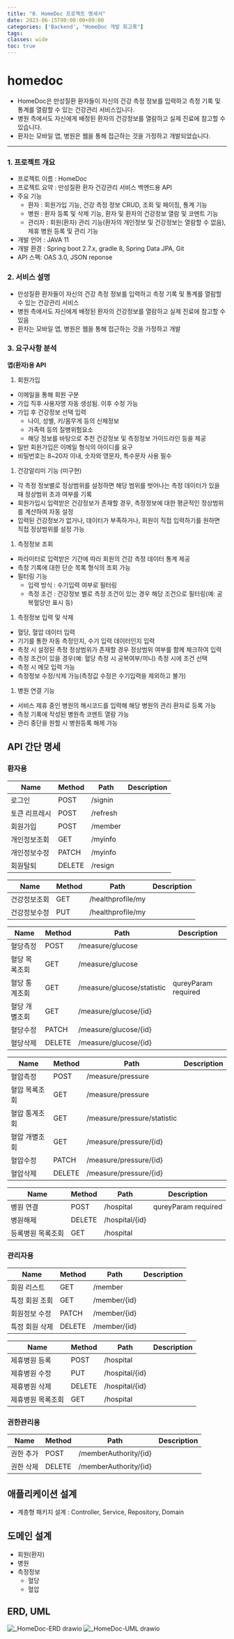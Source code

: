 ```yaml
---
title: "0․ HomeDoc 프로젝트 명세서"
date: 2023-06-15T00:00:00+09:00
categories: ['Backend', "HomeDoc 개발 회고록"]
tags:
classes: wide
toc: true
---
```


# homedoc

- HomeDoc은 만성질환 환자들이 자신의 건강 측정 정보를 입력하고 측정 기록 및 통계를 열람할 수 있는 건강관리 서비스입니다.
- 병원 측에서도 자신에게 배정된 환자의 건강정보를 열람하고 실제 진료에 참고할 수 있습니다.
- 환자는 모바일 앱, 병원은 웹을 통해 접근하는 것을 가정하고 개발되었습니다.


---


### 1. 프로젝트 개요

- 프로젝트 이름 : HomeDoc
- 프로젝트 요약 : 만성질환 환자 건강관리 서비스 백엔드용 API
- 주요 기능
    - 환자 : 회원가입 기능, 건강 측정 정보 CRUD, 조회 및 페이징, 통계 기능
    - 병원 : 환자 등록 및 삭제 기능, 환자 및 환자의 건강정보 열람 및 코멘트 기능
    - 관리자 : 회원(환자) 관리 기능(환자의 개인정보 및 건강정보는 열람할 수 없음), 제휴 병원 등록 및 관리 기능
- 개발 언어 : JAVA 11
- 개발 환경 : Spring boot 2.7.x, gradle 8, Spring Data JPA, Git
- API 스펙: OAS 3.0, JSON reponse

### 2. 서비스 설명

- 만성질환 환자들이 자신의 건강 측정 정보를 입력하고 측정 기록 및 통계를 열람할 수 있는 건강관리 서비스
- 병원 측에서도 자신에게 배정된 환자의 건강정보를 열람하고 실제 진료에 참고할 수 있음
- 환자는 모바일 앱, 병원은 웹을 통해 접근하는 것을 가정하고 개발

### 3. 요구사항 분석

**앱(환자)용 API**

1. 회원가입
- 이메일을 통해 회원 구분
- 가입 직후 사용자명 자동 생성됨. 이후 수정 가능
- 가입 후 건강정보 선택 입력
    - 나이, 성별, 키/몸무게 등의 신체정보
    - 가족력 등의 질병위험요소
    - 해당 정보를 바탕으로 추천 건강정보 및 측정정보 가이드라인 등을 제공
- 일반 회원가입은 이메일 형식의 아이디를 요구
- 비밀번호는 8~20자 이내, 숫자와 영문자, 특수문자 사용 필수
1. 건강알리미 기능 (미구현)
- 각 측정 정보별로 정상범위를 설정하면 해당 범위를 벗어나는 측정 데이터가 있을 때 정상범위 초과 여부를 기록
- 회원가입시 입력받은 건강정보가 존재할 경우, 측정정보에 대한 평균적인 정상범위를 계산하여 자동 설정
- 입력된 건강정보가 없거나, 데이터가 부족하거나, 회원이 직접 입력하기를 원하면 직접 정상범위를 설정 가능
1. 측정정보 조회
- 파라미터로 입력받은 기간에 따라 회원의 건강 측정 데이터 통계 제공
- 측정 기록에 대한 단순 목록 형식의 조회 가능
- 필터링 기능
    - 입력 방식 : 수기입력 여부로 필터링
    - 측정 조건 : 건강정보 별로 측정 조건이 있는 경우 해당 조건으로 필터링(예: 공복혈당만 표시 등)
1. 측정정보 입력 및 삭제
- 혈당, 혈압 데이터 입력
- 기기를 통한 자동 측정인지, 수기 입력 데이터인지 입력
- 측정 시 설정된 측정 정상범위가 존재할 경우 정상범위 여부를 함께 체크하여 입력
- 측정 조건이 있을 경우(예: 혈당 측정 시 공복여부/끼니) 측정 시에 조건 선택
- 측정 시 메모 입력 가능
- 측정정보 수정/삭제 가능(측정값 수정은 수기입력을 제외하고 불가)
1. 병원 연결 기능
- 서비스 제휴 중인 병원의 해시코드를 입력해 해당 병원의 관리 환자로 등록 가능
- 측정 기록에 작성된 병원측 코멘트 열람 가능
- 관리 중단을 원할 시 병원등록 해제 가능

## API 간단 명세

### 환자용

| Name | Method | Path | Description |
| --- | --- | --- | --- |
| 로그인 | POST | /signin |  |
| 토큰 리프레시 | POST | /refresh |  |
| 회원가입 | POST | /member |  |
| 개인정보조회 | GET | /myinfo |  |
| 개인정보수정 | PATCH | /myinfo |  |
| 회원탈퇴 | DELETE | /resign |  |

| Name | Method | Path | Description |
| --- | --- | --- | --- |
| 건강정보조회 | GET | /healthprofile/my |  |
| 건강정보수정 | PUT | /healthprofile/my |  |

| Name | Method | Path | Description |
| --- | --- | --- | --- |
| 혈당측정 | POST | /measure/glucose |  |
| 혈당 목록조회 | GET | /measure/glucose |  |
| 혈당 통계조회 | GET | /measure/glucose/statistic | qureyParam required |
| 혈당 개별조회 | GET | /measure/glucose/{id} |  |
| 혈당수정 | PATCH | /measure/glucose/{id} |  |
| 혈당삭제 | DELETE | /measure/glucose/{id} |  |

| Name | Method | Path | Description |
| --- | --- | --- | --- |
| 혈압측정 | POST | /measure/pressure |  |
| 혈압 목록조회 | GET | /measure/pressure |  |
| 혈압 통계조회 | GET | /measure/pressure/statistic |  |
| 혈압 개별조회 | GET | /measure/pressure/{id} |  |
| 혈압수정 | PATCH | /measure/pressure/{id} |  |
| 혈압삭제 | DELETE | /measure/pressure/{id} |  |

| Name | Method | Path | Description |
| --- | --- | --- | --- |
| 병원 연결 | POST | /hospital | qureyParam required |
| 병원해제 | DELETE | /hospital/{id} |  |
| 등록병원 목록조회 | GET | /hospital |  |

### 관리자용

| Name | Method | Path | Description |
| --- | --- | --- | --- |
| 회원 리스트 | GET | /member |  |
| 특정 회원 조회 | GET | /member/{id} |  |
| 회원정보 수정 | PATCH | /member/{id} |  |
| 특정 회원 삭제 | DELETE | /member/{id} |  |

| Name | Method | Path | Description |
| --- | --- | --- | --- |
| 제휴병원 등록 | POST | /hospital |  |
| 제휴병원 수정 | PUT | /hospital/{id} |  |
| 제휴병원 삭제 | DELETE | /hospital/{id} |  |
| 제휴병원 목록조회 | GET | /hospital |  |

### 권한관리용

| Name | Method | Path | Description |
| --- | --- | --- | --- |
| 권한 추가 | POST | /memberAuthority/{id} |  |
| 권한 삭제 | DELETE | /memberAuthority/{id} |  |

## 애플리케이션 설계

- 계층형 패키지 설계 : Controller, Service, Repository, Domain

## 도메인 설계

- 회원(환자)
- 병원
- 측정정보
    - 혈당
    - 혈압


## ERD, UML
![_HomeDoc-ERD drawio](https://github.com/BomLee427/homedoc/assets/103720594/a92b1130-d729-46c4-9683-a8dd11bca762)
![_HomeDoc-UML drawio](https://github.com/BomLee427/homedoc/assets/103720594/9a811408-f638-41a9-8bf0-7e29b4423592)
